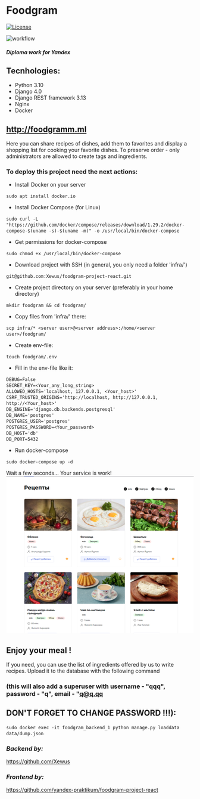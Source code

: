 # Foodgram

[![License](https://img.shields.io/badge/License-BSD_2--Clause-orange.svg)](https://opensource.org/licenses/BSD-2-Clause)

![workflow](https://github.com/Xewus/Foodgram/actions/workflows/main.yml/badge.svg)

#### *Diploma work for Yandex*

## Tecnhologies:
- Python 3.10
- Django 4.0
- Django REST framework 3.13
- Nginx
- Docker

## http://foodgramm.ml


Here you can share recipes of dishes, add them to favorites and display a shopping list for cooking your favorite dishes.
To preserve order - only administrators are allowed to create tags and ingredients.

### To deploy this project need the next actions:

- Install Docker on your server
```
sudo apt install docker.io
```
- Install Docker Compose (for Linux)
```
sudo curl -L "https://github.com/docker/compose/releases/download/1.29.2/docker-compose-$(uname -s)-$(uname -m)" -o /usr/local/bin/docker-compose
```
- Get permissions for docker-compose
```
sudo chmod +x /usr/local/bin/docker-compose
```
- Download project with SSH (in general, you only need a folder 'infra/')
```
git@github.com:Xewus/foodgram-project-react.git
```

- Create project directory on your server (preferably in your home directory)
```
mkdir foodgram && cd foodgram/
```
- Copy files from 'infra/'  there:
```
scp infra/* <server user>@<server address>:/home/<server user>/foodgram/
```
- Create env-file:
```
touch foodgram/.env
```
- Fill in the env-file like it:
```
DEBUG=False
SECRET_KEY=<Your_any_long_string>
ALLOWED_HOSTS='localhost, 127.0.0.1, <Your_host>'
CSRF_TRUSTED_ORIGINS='http://localhost, http://127.0.0.1, http://<Your_host>'
DB_ENGINE='django.db.backends.postgresql'
DB_NAME='postgres'
POSTGRES_USER='postgres'
POSTGRES_PASSWORD=<Your_password>
DB_HOST='db'
DB_PORT=5432
```
- Run docker-compose
```
sudo docker-compose up -d
```
Wait a few seconds...
Your service is work!
![Иллюстрация к проекту](https://github.com/Xewus/Foodgram/blob/master/screen.png)

## Enjoy your meal !

If you need, you can use the list of ingredients offered by us to write
recipes.
Upload it to the database with the following command 
### (this will also add a superuser with username - "qqq", password - "q", email - "q@q.qq
## DON'T FORGET TO CHANGE PASSWORD !!!):
```
sudo docker exec -it foodgram_backend_1 python manage.py loaddata data/dump.json
```

### *Backend by:*
https://github.com/Xewus
### *Frontend by:*
https://github.com/yandex-praktikum/foodgram-project-react
